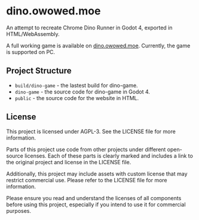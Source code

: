 # dino.owowed.moe

An attempt to recreate Chrome Dino Runner in Godot 4, exported in HTML/WebAssembly.

A full working game is available on [dino.owowed.moe](https://dino.owowed.moe/). Currently, the game is supported on PC.

## Project Structure

- `build/dino-game` - the lastest build for dino-game.
- `dino-game` - the source code for dino-game in Godot 4.
- `public` - the source code for the website in HTML.

## License

This project is licensed under AGPL-3. See the LICENSE file for more information.

Parts of this project use code from other projects under different open-source licenses. Each of these parts is clearly marked and includes a link to the original project and license in the LICENSE file.

Additionally, this project may include assets with custom license that may restrict commercial use. Please refer to the LICENSE file for more information. 

Please ensure you read and understand the licenses of all components before using this project, especially if you intend to use it for commercial purposes.
